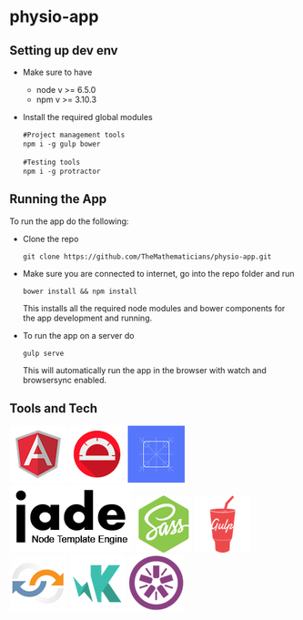 # physio-app

## Setting up dev env
* Make sure to have
  * node v >= 6.5.0
  * npm v >= 3.10.3
* Install the required global modules
  
  ```shell
  #Project management tools
  npm i -g gulp bower
  
  #Testing tools
  npm i -g protractor
  ```

## Running the App
To run the app do the following:
* Clone the repo

  ```shell
  git clone https://github.com/TheMathematicians/physio-app.git
  ```
* Make sure you are connected to internet, go into the repo folder and run

  ```shell
  bower install && npm install
  ```
  This installs all the required node modules and bower components for the app development and running.
* To run the app on a server do

  ```shell
  gulp serve
  ```
  This will automatically run the app in the browser with watch and browsersync enabled.
  
## Tools and Tech
[![Logo](src/assets/images/angular.png)](https://angularjs.org/)
[![Logo](src/assets/images/protractor.png)](https://github.com/angular/protractor)
[![Logo](src/assets/images/angular-material.png)](https://material.angularjs.org/#/)
[![Logo](src/assets/images/jade.png)](https://pugjs.org/api/getting-started.html)
[![Logo](src/assets/images/node-sass.png)](https://github.com/sass/node-sass)
[![Logo](src/assets/images/gulp.png)](http://gulpjs.com/)
[![Logo](src/assets/images/browsersync.png)](http://browsersync.io/)
[![Logo](src/assets/images/karma.png)](http://karma-runner.github.io/)
[![Logo](src/assets/images/jasmine.png)](http://jasmine.github.io/)
